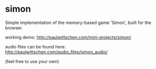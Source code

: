 # simon

Simple implementation of the memory-based game 'Simon', built for the browser.


working demo: http://paulwittschen.com/mini-projects/simon/

audio files can be found here: http://paulwittschen.com/audio_files/simon_audio/

(feel free to use your own)
